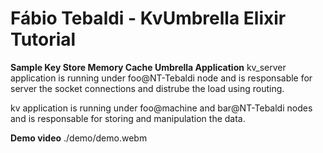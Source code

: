# Fábio Tebaldi - KvUmbrella Elixir Tutorial

**Sample Key Store Memory Cache Umbrella Application**
kv_server application is running under foo@NT-Tebaldi node and is responsable for server the socket connections and distrube the load using routing.

kv application is running under foo@machine and bar@NT-Tebaldi nodes and is responsable for storing and manipulation the data.

**Demo video**
./demo/demo.webm